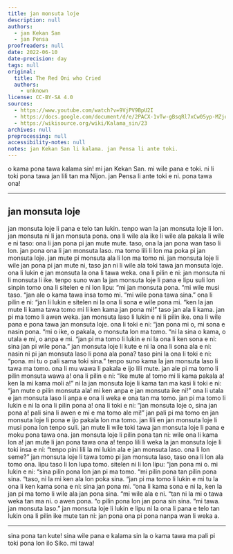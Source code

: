 ```yaml
---
title: jan monsuta loje
description: null
authors:
  - jan Kekan San
  - jan Pensa
proofreaders: null
date: 2022-06-10
date-precision: day
tags: null
original:
  title: The Red Oni who Cried
  authors:
    - unknown
license: CC-BY-SA 4.0
sources:
  - https://www.youtube.com/watch?v=9VjPV9BpU2I
  - https://docs.google.com/document/d/e/2PACX-1vTw-gBsqRl7xCw05yp-MZjofElLWXE742WWW-3ocL9JvfWA-19ZXBo2NM2ohMbclvoJTGcXmO78th4f/pub
  - https://wikisource.org/wiki/Kalama_sin/23
archives: null
preprocessing: null
accessibility-notes: null
notes: jan Kekan San li kalama. jan Pensa li ante toki.
---
```


o kama pona tawa kalama sin! mi jan Kekan San. mi wile pana e toki. ni li toki pona tawa jan lili tan ma Nijon. jan Pensa li ante toki e ni. pona tawa ona!

***

## jan monsuta loje

jan monsuta loje li pana e telo tan lukin. tenpo wan la jan monsuta loje li lon. jan monsuta ni li jan monsuta pona. ona li wile ala ike li wile ala pakala li wile e ni taso: ona li jan pona pi jan mute mute. taso, ona la jan pona wan taso li lon. jan pona ona li jan monsuta laso. ma tomo lili li lon ma poka pi jan monsuta loje. jan mute pi monsuta ala li lon ma tomo ni. jan monsuta loje li wile jan pona pi jan mute ni, taso jan ni li wile ala toki tawa jan monsuta loje. ona li lukin e jan monsuta la ona li tawa weka. ona li pilin e ni: jan monsuta ni li monsuta li ike. tenpo suno wan la jan monsuta loje li pana e lipu suli lon sinpin tomo ona li sitelen e ni lon lipu: “mi jan monsuta pona. “mi wile musi taso. “jan ale o kama tawa insa tomo mi. “mi wile pona tawa sina.” ona li pilin e ni: “jan li lukin e sitelen ni la ona li sona e wile pona mi. “ken la jan mute li kama tawa tomo mi li ken kama jan pona mi!” taso jan ala li kama. jan pi ma tomo li awen weka. jan monsuta laso li lukin e ni li pilin ike. ona li wile pana e pona tawa jan monsuta loje. ona li toki e ni: “jan pona mi o, mi sona e nasin pona. “mi o ike, o pakala, o monsuta lon ma tomo. “ni la sina o kama, o utala e mi, o anpa e mi. “jan pi ma tomo li lukin e ni la ona li ken sona e ni: sina jan pi wile pona.” jan monsuta loje li kute e ni la ona li sona ala e ni: nasin ni pi jan monsuta laso li pona ala pona? taso pini la ona li toki e ni: “pona. mi tu o pali sama toki sina.” tenpo suno kama la jan monsuta laso li tawa ma tomo. ona li mu wawa li pakala e ijo lili mute. jan ale pi ma tomo li pilin monsuta wawa a! ona li pilin e ni: “ike mute a! tomo mi li kama pakala a! ken la mi kama moli a!” ni la jan monsuta loje li kama tan ma kasi li toki e ni: “jan mute o pilin monsuta ala! mi ken anpa e jan monsuta ike ni!” ona li utala e jan monsuta laso li anpa e ona li weka e ona tan ma tomo. jan pi ma tomo li lukin e ni la ona li pilin pona a! ona li toki e ni: “jan monsuta loje o, sina jan pona a! pali sina li awen e mi e ma tomo ale mi!” jan pali pi ma tomo en jan monsuta loje li pona e ijo pakala lon ma tomo. jan lili en jan monsuta loje li musi pona lon tenpo suli. jan mute li wile toki tawa jan monsuta loje li pana e moku pona tawa ona. jan monsuta loje li pilin pona tan ni: wile ona li kama lon a! jan mute li jan pona tawa ona a! tenpo lili li weka la jan monsuta loje li toki insa e ni: “tenpo pini lili la mi lukin ala e jan monsuta laso. ona li lon seme?” jan monsuta loje li tawa tomo pi jan monsuta laso, taso ona li lon ala tomo ona. lipu taso li lon lupa tomo. sitelen ni li lon lipu: “jan pona mi o. mi lukin e ni: “sina pilin pona lon jan pi ma tomo. “mi pilin pona tan pilin pona sina. “taso, ni la mi ken ala lon poka sina. “jan pi ma tomo li lukin e mi tu la ona li ken kama sona e ni: sina jan pona mi. “ona li kama sona e ni la, ken la jan pi ma tomo li wile ala jan pona sina. “mi wile ala e ni. “tan ni la mi o tawa weka tan ma ni. o awen pona. “o pilin pona lon jan pona sin sina. “mi tawa. jan monsuta laso.” jan monsuta loje li lukin e lipu ni la ona li pana e telo tan lukin ona li pilin ike mute tan ni: jan pona ona pi pona nanpa wan li weka a.

***

sina pona tan kute! sina wile pana e kalama sin la o kama tawa ma pali pi toki pona lon ilo Siko. mi tawa!